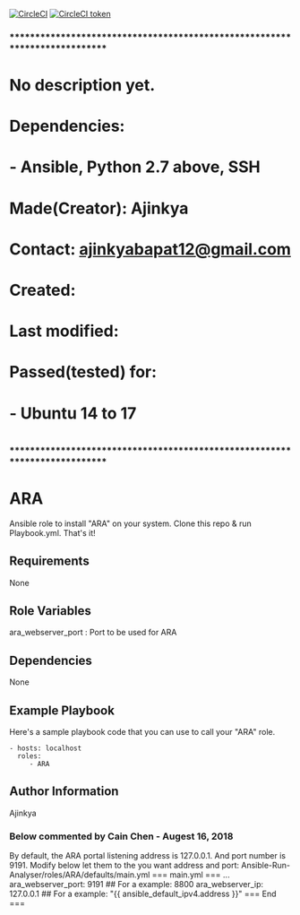 [![CircleCI](https://circleci.com/gh/AjinkyaBapat/Ansible-Run-Analyser/tree/master.svg?style=svg&circle-token=7f1296f39d95b79a100375ad55a2299c4c77b4a7)](https://circleci.com/gh/AjinkyaBapat/Ansible-Run-Analyser/tree/master) [![CircleCI token](https://img.shields.io/circleci/project/github/RedSparr0w/node-csgo-parser/master.svg?style=plastic)](https://circleci.com/gh/AjinkyaBapat/Ansible-Run-Analyser)

### **************************************************************************
#
# No description yet.
#
# Dependencies:
# - Ansible, Python 2.7 above, SSH
#
# Made(Creator): Ajinkya
# Contact:       ajinkyabapat12@gmail.com
# Created:       
# Last modified: 
# Passed(tested) for:
#   - Ubuntu 14 to 17
#
### **************************************************************************


ARA
=========

Ansible role to install "ARA" on your system.
Clone this repo & run Playbook.yml. That's it!

Requirements
------------

None

Role Variables
--------------

ara_webserver_port : Port to be used for ARA

Dependencies
------------

None

Example Playbook
----------------

Here's a sample playbook code that you can use to call your "ARA" role.

    - hosts: localhost
      roles:
         - ARA

Author Information
------------------

Ajinkya

### Below commented by Cain Chen - Augest 16, 2018 ####
By default, the ARA portal listening address is 127.0.0.1.
And port number is 9191.
Modify below let them to the you want address and port:
Ansible-Run-Analyser/roles/ARA/defaults/main.yml
=== main.yml ===
...
ara_webserver_port: 9191      ## For a example: 8800
ara_webserver_ip: 127.0.0.1   ## For a example: "{{ ansible_default_ipv4.address }}"
=== End ===









